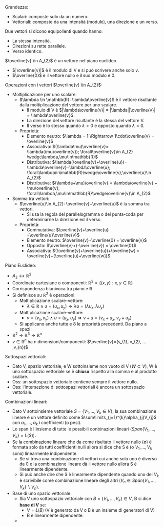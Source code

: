  Grandezze:
- Scalari: composte solo da un numero.
- Vettoriali: composte da una intensità (modulo), una direzione e un verso.

Due vettori si dicono equipollenti quando hanno:
- La stessa intensità.
- Direzioni su rette parallele.
- Verso identico.

$\overline{v} \in A_{2}$ è un vettore nel piano euclideo.
- $|\overline{v}|$ è il modulo di V e si può scrivere anche solo $v$.
- $\overline{0}$ è il vettore nullo e il suo modulo è 0.

Operazioni con i vettori $\overline{v} \in A_{2}$:
- Moltiplicazione per uno scalare:
	- $\lambda \in \mathbb{R}: \lambda\overline{v}$  è il vettore risultante dalla moltiplicazione del vettore per uno scalare.
		- Il modulo di V è $|\lambda\overline{v}| = |\lambda||\overline{v}| = \lambda\overline{v}$.
		- La direzione del vettore risultante è la stessa del vettore V.
		- Il verso è lo stesso quando $\lambda>0$ e opposto quando $\lambda<0$.
	- Proprietà:
		- Elemento neutro: $\lambda = 1 \Rightarrow 1\cdot\overline{v} = \overline{v}$
		- Associativa: $(\lambda\mu)\overline{v}= \lambda(\mu\overline{v}); \forall\overline{v}\in A_{2} \wedge\lambda,\mu\in\mathbb{R}$
		- Distributiva: $\lambda(\overline{v}+\overline{u})= \lambda\overline{v}+\lambda\overline{u}; \forall\lambda\in\mathbb{R}\wedge\overline{v},\overline{u}\in A_{2}$
		- Distributiva: $(\lambda+\mu)\overline{v} = \lambda\overline{v} + \mu\overline{v}; \forall\lambda,\mu\in\mathbb{R}\wedge\overline{v}\in A_{2}$
- Somma tra vettori:
	- $\overline{u}\in A_{2}: \overline{v}+\overline{u}$ è la somma tra vettori.
		- Si usa la regola del parallelogramma o del punta-coda per determinarne la direzione ed il verso.
	- Proprietà:
		- Commutativa: $\overline{v}+\overline{u} =\overline{u}\overline{v}$
		- Elemento neutro: $\overline{v}+\overline{0} = \overline{v}$
		- Opposto: $\overline{v}+(-\overline{v}) = \overline{0}$
		- Associativa: $(\overline{v}+\overline{u})+\overline{w} = \overline{v}+(\overline{u}+\overline{w})$

Piano Euclideo:
- $A_{2} \leftrightarrow \mathbb{R}^2$
- Coordinate cartesiane o componenti: $\mathbb{R}^{2}=\{(x,y):x,y\in\mathbb{R}\}$
- Corrispondenza biunivoca tra piano e $\mathbb{R}$
- Si definisce su $\mathbb{R}^2$ è operazioni:
	- Moltiplicazione scalare-vettore:
		- $\lambda\in\mathbb{R} \wedge u=(u_{x}, u_{y}) \Rightarrow \lambda u = (\lambda u_{x}, \lambda u_{y})$
	- Moltiplicazione scalare-vettore:
		- $v=(v_{x}, v_{y}) \wedge u=(u_{x}, u_{y}) \Rightarrow v+u = (v_{x}+u_{x}, v_{y}+u_{y})$
	- Si applicano anche tutte e 8 le proprietà precedenti.
Da piano a spazi:
- $\mathbb{R}^{2}\rightarrow\mathbb{R}^{3}\rightarrow\mathbb{R}^{n}$
- $v\in\mathbb{R}^{n}$ ha n dimensioni/componenti: $\overline{v}=(v_{1}, v_{2}, ... ,v_{n})$

Sottospazi vettoriali:
- Dato V, spazio vettoriale, e W sottoinsieme non vuoto di V ($W\subset V$), W è uno sottospazio vettoriale se è **chiuso** rispetto alla somma e al prodotto scalare.
- Oss: un sottospazio vettoriale contiene sempre il vettore nullo.
- Oss: l'intersezione di sottospazi vettoriali è ancora un sottospazio vettoriale.

Combinazioni lineari:
- Dato V sottoinsieme vettoriale $S = \{V_{1}, ... ,V_{k}\in V\}$, la sua combinazione lineare è un vettore definito come $\sum\limits_{j=1}^{k}\alpha_{j}V_{j}$ con $\alpha_{1}, ... ,\alpha_{k}$ i coefficienti (o pesi).
- Lo span è l'insieme di tutte le possibili conbinazioni lineari ($Span\{V_{1}, ..., V_{k}\} = L(S)$).
- Se la combinazione lineare che da come risultato il vettore nullo ($\emptyset$) è formata solo da tutti coefficienti nulli allora si dice che S è (o $V_{1}, ... ,V_{k}$ sono) linearmente indipendente.
	- Se si trova una combinazione di vettori cui anche solo uno è diverso da 0 e la combinazione lineare dà il vettore nullo allora S è linearmente dipendente.
	- Si può anche dire che S è linearmente dipendente quando uno dei $V_{k}$ è scrivibile come combinazione lineare degli altri ($V_{n}\in Span\{V_{1},...,V_{k}\}\backslash V_{n}$).
- Base di uno spazio vettoriale:
	- Sia V uno sottospazio vettoriale con $B = \{V_{1}, ..., V_{k}\}\in V$, B si dice **base di V** se:
		- $V = L(B)$ (V è generato da V o B è un insieme di generatori di V)
		- B è linearmente dipendente.
	- 